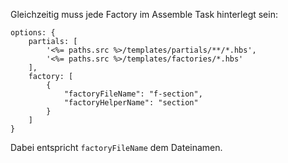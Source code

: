 Gleichzeitig muss jede Factory im Assemble Task hinterlegt sein: 

```
options: {
    partials: [
        '<%= paths.src %>/templates/partials/**/*.hbs',
        '<%= paths.src %>/templates/factories/*.hbs'
    ],
    factory: [
        {
            "factoryFileName": "f-section",
            "factoryHelperName": "section"
        }
    ]
}
```

Dabei entspricht `factoryFileName` dem Dateinamen. 